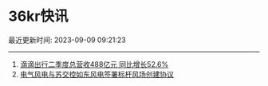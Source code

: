# 36kr快讯

最近更新时间: 2023-09-09 09:21:23

--- 
1. [滴滴出行二季度总营收488亿元 同比增长52.6%](https://www.36kr.com/newsflashes/2424000911778825) 
2. [电气风电与苏交控如东风电签署标杆风场创建协议](https://www.36kr.com/newsflashes/2424010809811715) 
